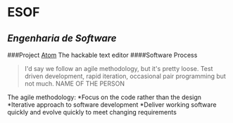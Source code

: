 # ESOF
## _Engenharia de Software_
###Project
[Atom](https://atom.io)  The hackable text editor
####Software Process
>I'd say we follow an agile methodology, but it's pretty loose. Test driven development, rapid iteration, occasional pair programming but not much.
>NAME OF THE PERSON

The agile methodology:
*Focus on the code rather than the design
*Iterative approach to software development
*Deliver working software quickly and evolve quickly to meet changing requirements
